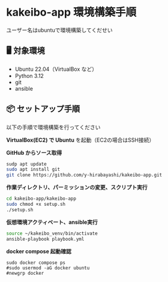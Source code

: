 # kakeibo-app 環境構築手順
ユーザー名はubuntuで環境構築してくだせい

## 🖥 対象環境

- Ubuntu 22.04（VirtualBox など）
- Python 3.12
- git
- ansible

## 📦 セットアップ手順
以下の手順で環境構築を行ってください

**VirtualBox(EC2) で Ubuntu** を起動（EC2の場合はSSH接続）

**GitHub からソース取得**

```bash
sudp apt update
sudo apt install git
git clone https://github.com/y-hirabayashi/kakeibo-app.git
```

**作業ディレクトリ、パーミッションの変更、スクリプト実行**

```bash
cd kakeibo-app/kakeibo-app
sudo chmod +x setup.sh
./setup.sh
```

**仮想環境アクティベート、ansible実行**

```bash
source ~/kakeibo_venv/bin/activate
ansible-playbook playbook.yml
```

**docker compose 起動確認**

```basu
sudo docker compose ps
#sudo usermod -aG docker ubuntu
#newgrp docker
```
